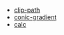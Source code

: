 - [clip-path](https://developer.mozilla.org/en-US/docs/Web/CSS/clip-path)  
- [conic-gradient](https://developer.mozilla.org/en-US/docs/Web/CSS/gradient/conic-gradient)   
- [calc](https://developer.mozilla.org/en-US/docs/Web/CSS/calc)    
